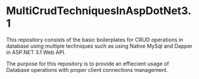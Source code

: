 # MultiCrudTechniquesInAspDotNet3.1
This repository consists of the basic boilerplates for CRUD operations in database using multiple techniques such as using Native MySql and Dapper in ASP.NET 3.1 Web API.

The purpose for this repository is to provide an effiecient usage of Database operations with proper client connections management.
